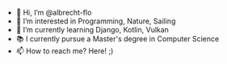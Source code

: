 - 👋 Hi, I’m @albrecht-flo
- 👀 I’m interested in Programming, Nature, Sailing
- 🌱 I’m currently learning Django, Kotlin, Vulkan
- 📚 I currently pursue a Master's degree in Computer Science
- 📫 How to reach me? Here! ;)

<!---
albrecht-flo/albrecht-flo is a ✨ special ✨ repository because its `README.md` (this file) appears on your GitHub profile.
You can click the Preview link to take a look at your changes.
--->
